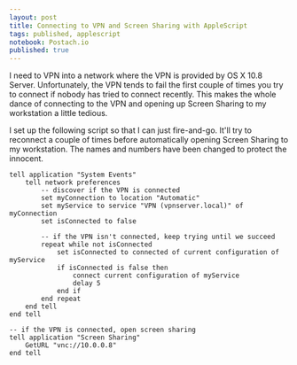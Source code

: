 ```yaml
---
layout: post
title: Connecting to VPN and Screen Sharing with AppleScript
tags: published, applescript
notebook: Postach.io
published: true
---
```



I need to VPN into a network where the VPN is provided by OS X 10.8 Server. Unfortunately, the VPN tends to fail the first couple of times you try to connect if nobody has tried to connect recently. This makes the whole dance of connecting to the VPN and opening up Screen Sharing to my workstation a little tedious.

I set up the following script so that I can just fire-and-go. It'll try to reconnect a couple of times before automatically opening Screen Sharing to my workstation. The names and numbers have been changed to protect the innocent.

```AppleScript
tell application "System Events"
    tell network preferences
        -- discover if the VPN is connected
        set myConnection to location "Automatic"
        set myService to service "VPN (vpnserver.local)" of myConnection
        set isConnected to false

        -- if the VPN isn't connected, keep trying until we succeed
        repeat while not isConnected
            set isConnected to connected of current configuration of myService
            if isConnected is false then
                connect current configuration of myService
                delay 5
            end if
        end repeat
    end tell
end tell

-- if the VPN is connected, open screen sharing
tell application "Screen Sharing"
    GetURL "vnc://10.0.0.8"
end tell
```

